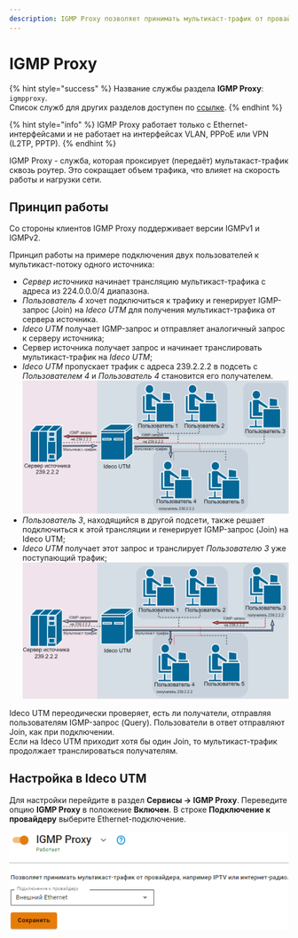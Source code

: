 ```yaml
---
description: IGMP Proxy позволяет принимать мультикаст-трафик от провайдера.
---
```


# IGMP Proxy

{% hint style="success" %}
Название службы раздела **IGMP Proxy**: `igmpproxy`. \
Список служб для других разделов доступен по [ссылке](../server-management/terminal.md).
{% endhint %}

{% hint style="info" %}
IGMP Proxy работает только с Ethernet-интерфейсами и не работает на интерфейсах VLAN, PPPoE или VPN (L2TP, PPTP).
{% endhint %}

IGMP Proxy - служба, которая проксирует (передаёт) мультакаст-трафик сквозь роутер. Это сокращает объем трафика, что влияет на скорость работы и нагрузки сети. 

## Принцип работы

Со стороны клиентов IGMP Proxy поддерживает версии IGMPv1 и IGMPv2.

Принцип работы на примере подключения двух пользователей к мультикаст-потоку одного источника: 
* *Сервер источника* начинает трансляцию мультикаст-трафика с адреса из 224.0.0.0/4 диапазона. 
* *Пользователь 4* хочет подключиться к трафику и генерирует IGMP-запрос (Join) на *Ideco UTM* для получения мультикаст-трафика от сервера источника. 
* *Ideco UTM* получает IGMP-запрос и отправляет аналогичный запрос к серверу источника;
* Сервер источника получает запрос и начинает транслировать мультикаст-трафик на *Ideco UTM*;
* *Ideco UTM* пропускает трафик с адреса 239.2.2.2 в подсеть с *Пользователем 4* и *Пользователь 4* становится его получателем. \
![](../../.gitbook/assets/igmp.png)
* *Пользователь 3*, находящийся в другой подсети, также решает подключиться к этой трансляции и генерирует IGMP-запрос (Join) на Ideco UTM;
* *Ideco UTM* получает этот запрос и транслирует *Пользователю 3* уже поступающий трафик; \
![](../../.gitbook/assets/igmp1.png)

Ideco UTM переодически проверяет, есть ли получатели, отправляя пользователям IGMP-запрос (Query). Пользователи в ответ отправляют Join, как при подключении. \
Если на Ideco UTM приходит хотя бы один Join, то мультикаст-трафик продолжает транслироваться получателям.

## Настройка в Ideco UTM

Для настройки перейдите в раздел **Сервисы -> IGMP Proxy**. Переведите опцию **IGMP Proxy** в положение **Включен**. В строке **Подключение к провайдеру** выберите Ethernet-подключение.

![](../../.gitbook/assets/igmp2.png)